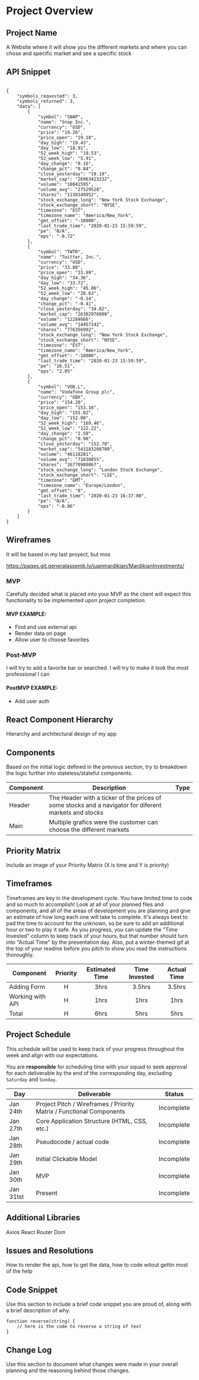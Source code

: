 # Project Overview


## Project Name

A Website where it will show you the different markets and where you can chose and specific market and see a specific stock

## API Snippet
```

{
    "symbols_requested": 3,
    "symbols_returned": 3,
    "data": [
        {
            "symbol": "SNAP",
            "name": "Snap Inc.",
            "currency": "USD",
            "price": "19.26",
            "price_open": "19.18",
            "day_high": "19.43",
            "day_low": "18.91",
            "52_week_high": "19.53",
            "52_week_low": "5.91",
            "day_change": "0.16",
            "change_pct": "0.84",
            "close_yesterday": "19.10",
            "market_cap": "26963423232",
            "volume": "18041595",
            "volume_avg": "27529528",
            "shares": "1138349952",
            "stock_exchange_long": "New York Stock Exchange",
            "stock_exchange_short": "NYSE",
            "timezone": "EST",
            "timezone_name": "America/New_York",
            "gmt_offset": "-18000",
            "last_trade_time": "2020-01-23 15:59:59",
            "pe": "N/A",
            "eps": "-0.72"
        },
        {
            "symbol": "TWTR",
            "name": "Twitter, Inc.",
            "currency": "USD",
            "price": "33.88",
            "price_open": "33.99",
            "day_high": "34.36",
            "day_low": "33.72",
            "52_week_high": "45.86",
            "52_week_low": "28.63",
            "day_change": "-0.14",
            "change_pct": "-0.41",
            "close_yesterday": "34.02",
            "market_cap": "26302976000",
            "volume": "12284666",
            "volume_avg": "14457242",
            "shares": "776356992",
            "stock_exchange_long": "New York Stock Exchange",
            "stock_exchange_short": "NYSE",
            "timezone": "EST",
            "timezone_name": "America/New_York",
            "gmt_offset": "-18000",
            "last_trade_time": "2020-01-23 15:59:59",
            "pe": "16.51",
            "eps": "2.05"
        },
        {
            "symbol": "VOD.L",
            "name": "Vodafone Group plc",
            "currency": "GBX",
            "price": "154.20",
            "price_open": "153.16",
            "day_high": "155.02",
            "day_low": "152.08",
            "52_week_high": "169.46",
            "52_week_low": "122.22",
            "day_change": "1.50",
            "change_pct": "0.98",
            "close_yesterday": "152.70",
            "market_cap": "543183208709",
            "volume": "46118281",
            "volume_avg": "71030855",
            "shares": "26770980867",
            "stock_exchange_long": "London Stock Exchange",
            "stock_exchange_short": "LSE",
            "timezone": "GMT",
            "timezone_name": "Europe/London",
            "gmt_offset": "0",
            "last_trade_time": "2020-01-23 16:37:00",
            "pe": "N/A",
            "eps": "-0.06"
        }
    ]
}
```
## Wireframes
It will be based in my last proyect, but mos

https://pages.git.generalassemb.ly/juanmardikian/MardikianInvestments/

### MVP

Carefully decided what is placed into your MVP as the client will expect this functionality to be implemented upon project completion.  

#### MVP EXAMPLE:
- Find and use external api 
- Render data on page 
- Allow user to choose favorites 


### Post-MVP

I will try to add a favorite bar or searched. I will try to make it look the most professional I can 

#### PostMVP EXAMPLE:
- Add user auth

## React Component Hierarchy

Hierarchy and architectural design of my app


## Components

Based on the initial logic defined in the previous section, try to breakdown the logic further into stateless/stateful components. 

| Component | Description |Type |
| --- | --- | --- |
| Header | The Header with a ticker of the prices of some stocks and a navigator for diferent markets and stocks
| Main | Multiple grafics were the customer can choose the different markets 
## Priority Matrix

Include an image of your Priority Matrix (X is time and Y is priority)

## Timeframes

Timeframes are key in the development cycle. You have limited time to code and so much to accomplish!  Look at all of your planned files and components, and all of the areas of development you are planning and give an estimate of how long each one will take to complete. It's always best to pad the time to account for the unknown, so be sure to add an additional hour or two to play it safe. As you progress, you can update the "Time Invested" column to keep track of your hours, but that number should turn into "Actual Time" by the presentation day. Also, put a winter-themed gif at the top of your readme before you pitch to show you read the instructions thoroughly.


| Component | Priority | Estimated Time | Time Invested | Actual Time |
| --- | :---: |  :---: | :---: | :---: |
| Adding Form | H | 3hrs| 3.5hrs | 3.5hrs |
| Working with API | H | 1hrs| 1hrs | 1hrs |
| Total | H | 6hrs| 5hrs | 5hrs |

## Project Schedule

This schedule will be used to keep track of your progress throughout the week and align with our expectations.  

You are **responsible** for scheduling time with your squad to seek approval for each deliverable by the end of the corresponding day, excluding `Saturday` and `Sunday`.

|  Day | Deliverable | Status
|---|---| ---|
|Jan 24th| Project Pitch / Wireframes / Priority Matrix / Functional Components | Incomplete
|Jan 27th| Core Application Structure (HTML, CSS, etc.) | Incomplete
|Jan 28th| Pseudocode / actual code | Incomplete
|Jan 29th| Initial Clickable Model  | Incomplete
|Jan 30th| MVP | Incomplete
|Jan 31tst| Present | Incomplete

## Additional Libraries

Axios
React Router Dom

## Issues and Resolutions

How to render the api, how to get the data, how to code witout gettin most of the help

## Code Snippet

Use this section to include a brief code snippet you are proud of, along with a brief description of why.

```
function reverse(string) {
	// here is the code to reverse a string of text
}
```

## Change Log
 Use this section to document what changes were made in your overall planning and the reasoning behind those changes.  
